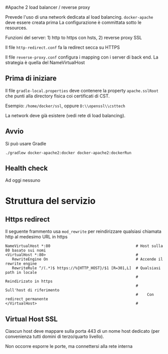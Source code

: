 #Apache 2 load balancer / reverse proxy

Prevede l'uso di una network dedicata al load balancing. `docker-apache` deve essere creata prima
La configurazione è committata sotto le resources.

Funzioni del server: 1) http to https con hsts, 2) reverse proxy SSL

Il file `http-redirect.conf` fa la redirect secca su HTTPS

Il file `reverse-proxy.conf` configura i mapping con i server di back end. La strategia è quella del NameVirtualHost

## Prima di iniziare

Il file `gradle-local.properties` deve contenere la property `apache.sslRoot` che punti alla directory fisica coi certificati di CST.

Esempio: `/home/docker/ssl`, oppure `D:\\openssl\\csttech`

La network deve già esistere (vedi rete di load balancing).

## Avvio

Si può usare Gradle

`./gradlew docker-apache2:docker docker-apache2:dockerRun`

## Health check

Ad oggi nessuno

# Struttura del servizio

## Https redirect
Il seguente frammento usa `mod_rewrite` per reindirizzare qualsiasi chiamata http al medesimo URL in https

    NameVirtualHost *:80                                      # Host sulla 80 basato sui nomi
    <VirtualHost *:80>                                        #
       RewriteEngine On                                       # Accende il rewrite engine
       RewriteRule ^/(.*)$ https://%{HTTP_HOST}/$1 [R=301,L]  # Qualsiasi path in locale
                                                              #    Reindirizato in https
                                                              #    Sull'host di riferimento
                                                              #    Con redirect permanente
    </VirtualHost>                                            #

## Virtual Host SSL

Ciascun host deve mappare sulla porta 443 di un nome host dedicato (per convenienza tutti domini di terzo/quarto livello).

Non occorre esporre le porte, ma connettersi alla rete interna
